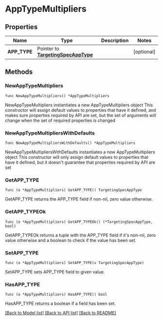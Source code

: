 # AppTypeMultipliers

## Properties

Name | Type | Description | Notes
------------ | ------------- | ------------- | -------------
**APP_TYPE** | Pointer to [**TargetingSpecAppType**](TargetingSpecAppType.md) |  | [optional] 

## Methods

### NewAppTypeMultipliers

`func NewAppTypeMultipliers() *AppTypeMultipliers`

NewAppTypeMultipliers instantiates a new AppTypeMultipliers object
This constructor will assign default values to properties that have it defined,
and makes sure properties required by API are set, but the set of arguments
will change when the set of required properties is changed

### NewAppTypeMultipliersWithDefaults

`func NewAppTypeMultipliersWithDefaults() *AppTypeMultipliers`

NewAppTypeMultipliersWithDefaults instantiates a new AppTypeMultipliers object
This constructor will only assign default values to properties that have it defined,
but it doesn't guarantee that properties required by API are set

### GetAPP_TYPE

`func (o *AppTypeMultipliers) GetAPP_TYPE() TargetingSpecAppType`

GetAPP_TYPE returns the APP_TYPE field if non-nil, zero value otherwise.

### GetAPP_TYPEOk

`func (o *AppTypeMultipliers) GetAPP_TYPEOk() (*TargetingSpecAppType, bool)`

GetAPP_TYPEOk returns a tuple with the APP_TYPE field if it's non-nil, zero value otherwise
and a boolean to check if the value has been set.

### SetAPP_TYPE

`func (o *AppTypeMultipliers) SetAPP_TYPE(v TargetingSpecAppType)`

SetAPP_TYPE sets APP_TYPE field to given value.

### HasAPP_TYPE

`func (o *AppTypeMultipliers) HasAPP_TYPE() bool`

HasAPP_TYPE returns a boolean if a field has been set.


[[Back to Model list]](../README.md#documentation-for-models) [[Back to API list]](../README.md#documentation-for-api-endpoints) [[Back to README]](../README.md)


